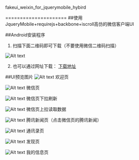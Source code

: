 fakeui_weixin_for_jquerymobile_hybird

=====================
##使用JqueryMobile+requirejs+backbone+iscroll高仿的微信客户端UI

##Android安装程序
1. 扫描下面二维码即可下载（不要使用微信二维码扫描）

![Alt text](https://raw.githubusercontent.com/chenshiming0802/dist/master/fakeui_weixin_for_jquerymobile_hybird/1.0.1/fakeui_weixin_for_jquerymobile_hybird-v1.0.1.apk.png "手机扫描下载")


2. 也可以通过网址下载： [下载地址](https://github.com/chenshiming0802/dist/raw/master/fakeui_weixin_for_jquerymobile_hybird/1.0.1/fakeui_weixin_for_jquerymobile_hybird-v1.0.1.apk "下载") 


##UI预览图片
![Alt text](https://raw.githubusercontent.com/chenshiming0802/dist/master/fakeui_weixin_for_jquerymobile_hybird/1.0.1/preview/1.png "")
欢迎页

![Alt text](https://raw.githubusercontent.com/chenshiming0802/dist/master/fakeui_weixin_for_jquerymobile_hybird/1.0.1/preview/2.png "")
微信页

![Alt text](https://raw.githubusercontent.com/chenshiming0802/dist/master/fakeui_weixin_for_jquerymobile_hybird/1.0.1/preview/3.png "")
微信页下拉刷新

![Alt text](https://raw.githubusercontent.com/chenshiming0802/dist/master/fakeui_weixin_for_jquerymobile_hybird/1.0.1/preview/4.png "")
微信页上拉读取数据

![Alt text](https://raw.githubusercontent.com/chenshiming0802/dist/master/fakeui_weixin_for_jquerymobile_hybird/1.0.1/preview/5.png "")
腾讯新闻页（点击微信页的腾讯新闻）

![Alt text](https://raw.githubusercontent.com/chenshiming0802/dist/master/fakeui_weixin_for_jquerymobile_hybird/1.0.1/preview/6.png "")
通讯录页

![Alt text](https://raw.githubusercontent.com/chenshiming0802/dist/master/fakeui_weixin_for_jquerymobile_hybird/1.0.1/preview/7.png "")
发现页

![Alt text](https://raw.githubusercontent.com/chenshiming0802/dist/master/fakeui_weixin_for_jquerymobile_hybird/1.0.1/preview/8.png "")
我的信息页

